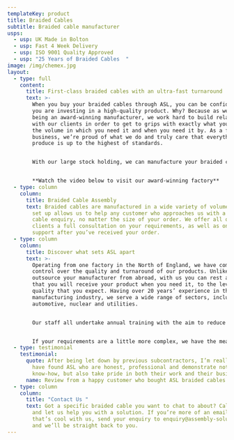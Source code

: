 ```yaml
---
templateKey: product
title: Braided Cables
subtitle: Braided cable manufacturer
usps:
  - usp: UK Made in Bolton
  - usp: Fast 4 Week Delivery
  - usp: ISO 9001 Quality Approved
  - usp: "25 Years of Braided Cables  "
image: /img/chemex.jpg
layout:
  - type: full
    content:
      title: First-class braided cables with an ultra-fast turnaround
      text: >-
        When you buy your braided cables through ASL, you can be confident that
        you are investing in a high-quality product. Why? Because as well as
        being an award-winning manufacturer, we work hard to build relationships
        with our clients in order to get to grips with exactly what you need,
        the volume in which you need it and when you need it by. As a family-run
        business, we’re proud of what we do and truly care that everything we
        produce is up to the highest of standards. 


        With our large stock holding, we can manufacture your braided cable assembly within days while still maintaining the level of quality we’ve worked hard at achieving and maintaining. Whether you’re looking for Braided Earth Cables, Braided Earth Leads or Braided Earth Straps, we can help. 


        **Watch the video below to visit our award-winning factory**
  - type: column
    column:
      title: Braided Cable Assembly
      text: Braided cables are manufactured in a wide variety of volumes. Our flexible
        set up allows us to help any customer who approaches us with a braided
        cable enquiry, no matter the size of your order. We offer all our
        clients a full consultation on your requirements, as well as ongoing
        support after you’ve received your order.
  - type: column
    column:
      title: Discover what sets ASL apart
      text: >-
        Operating from one factory in the North of England, we have complete
        control over the quality and turnaround of our products. Unlike when you
        outsource your manufacturer from abroad, with us you can rest assured
        that you will receive your product when you need it, to the level of
        quality that you expect. Having over 20 years’ experience in the
        manufacturing industry, we serve a wide range of sectors, including
        automotive, nuclear and utilities. 


        Our staff all undertake annual training with the aim to reduce costs and lead times as well as retaining our high level of quality.


        If your requirements are a little more complex, we have the means to fulfil both large and small orders.
  - type: testimonial
    testimonial:
      quote: After being let down by previous subcontractors, I’m really pleased to
        have found ASL who are honest, professional and demonstrate not only the
        know-how, but also take pride in both their work and their business.
      name: Review from a happy customer who bought ASL braided cables
  - type: column
    column:
      title: "Contact Us "
      text: Got a specific braided cable you want to chat to about? Call 01204 521999
        and let us help you with a solution. If you’re more of an email person,
        that’s cool with us, send your enquiry to enquiry@assembly-solutions.com
        and we’ll be straight back to you.
---
```

